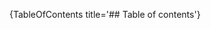 [//]: # (This file was generated from: doc/templates/Home.mdt using the documentation_builder package on: 2021-08-31 21:24:05.880313.)
{TableOfContents title='## Table of contents'}